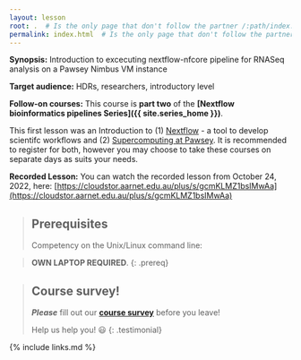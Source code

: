 ```yaml
---
layout: lesson
root: .  # Is the only page that don't follow the partner /:path/index.html
permalink: index.html  # Is the only page that don't follow the partner /:path/index.html
---
```


**Synopsis:** Introduction to excecuting nextflow-nfcore pipeline for RNASeq analysis on a Pawsey Nimbus VM instance

**Target audience:**  HDRs, researchers, introductory level

**Follow-on courses:** This course is **part two** of the **[Nextflow bioinformatics pipelines Series]({{ site.series_home }})**.

This first lesson was an Introduction to (1) [Nextflow](https://www.nextflow.io/) - a tool to develop scientifc workflows  and (2) [Supercomputing at Pawsey](https://pawsey.org.au/supercomputing/).
It is recommended to register for both, however you may choose to take these courses on separate days as suits your needs.



**Recorded Lesson:** You can watch the recorded lesson from October 24, 2022, here: [https://cloudstor.aarnet.edu.au/plus/s/gcmKLMZ1bsIMwAa](https://cloudstor.aarnet.edu.au/plus/s/gcmKLMZ1bsIMwAa)

> ## Prerequisites
> Competency on the Unix/Linux command line:

> **OWN LAPTOP REQUIRED**.
{: .prereq}

> ## Course survey!
>
> **_Please_** fill out our **[course survey](https://redcap.sydney.edu.au/surveys/?s=FJ33MYNCRR)** before you leave!
>
> Help us help you! :smiley:
{: .testimonial}

{% include links.md %}
